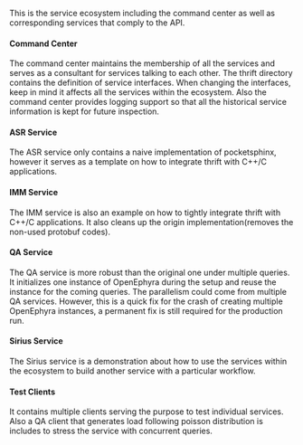 This is the service ecosystem including the command center as well as corresponding services that comply to the API.

#### Command Center

The command center maintains the membership of all the services and serves as a consultant for services talking to each other. The thrift directory contains the definition of service interfaces. When changing the interfaces, keep in mind it affects all the services within the ecosystem. Also the command center provides logging support so that all the historical service information is kept for future inspection.

#### ASR Service

The ASR service only contains a naive implementation of pocketsphinx, however it serves as a template on how to integrate thrift with C++/C applications.

#### IMM Service

The IMM service is also an example on how to tightly integrate thrift with C++/C applications. It also cleans up the origin implementation(removes the non-used protobuf codes).

#### QA Service

The QA service is more robust than the original one under multiple queries. It initializes one instance of OpenEphyra during the setup and reuse the instance for the coming queries. The parallelism could come from multiple QA services. However, this is a quick fix for the crash of creating multiple OpenEphyra instances, a permanent fix is still required for the production run.

#### Sirius Service

The Sirius service is a demonstration about how to use the services within the ecosystem to build another service with a particular workflow.

#### Test Clients

It contains multiple clients serving the purpose to test individual services. Also a QA client that generates load following poisson distribution is includes to stress the service with concurrent queries.

